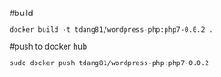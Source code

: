 #build
```
docker build -t tdang81/wordpress-php:php7-0.0.2 .
```

#push to docker hub
```
sudo docker push tdang81/wordpress-php:php7-0.0.2
```